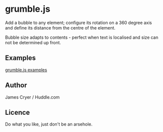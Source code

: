 grumble.js
==========

Add a bubble to any element; configure its rotation on a 360 degree axis and define its distance from the centre of the element.

Bubble size adapts to contents - perfect when text is localised and size can not be determined up front.

Examples
--------

[grumble.js examples](http://jamescryer.github.com/grumble.js/)

Author
------
James Cryer / Huddle.com

Licence
-------

Do what you like, just don't be an arsehole.